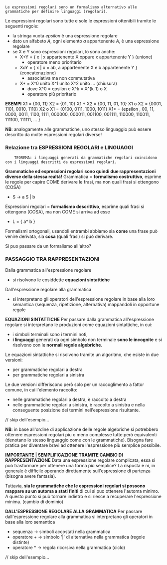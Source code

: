 ```
Le espressioni regolari sono un formalismo alternativo alle grammatiche per definire linguaggi (regolari).
```

Le espressioni regolari sono tutte e sole le espressioni ottenibili tramite le seguenti regole:
- la stringa vuota *epsilon* è una espressione regolare
- dato un alfabeto *A*, ogni elemento *a* appartenente *A*, è una espressione regolare
- se X e Y sono espressioni regolari, lo sono anche:
    - X+Y = { x | x appartenente X oppure x appartenente Y }        (unione)
        - operatore meno prioritario
    - XoY = { x | x = ab, a appartenente X e b appartenente Y }     (concatenazione)
        - associativa ma non commutativa
    - X*  =  X^0 unito X^1 unito X^2 unito …                        (chiusura)
        - dove X^0 = epsilon e X^k = X^(k-1) o X
        - operatore più prioritario

**ESEMPI**
    X1      = {00, 11}
    X2      = {01, 10}
    X1 + X2 = {00, 11, 01, 10}
    X1 o X2 = {0001, 1101, 0010, 1110}
    X2 o X1 = {0100, 0111, 1000, 1011}
    X1*     = {epsilon , 00, 11, 0000, 0011, 1100, 1111, 000000, 000011, 001100, 001111, 110000, 110011, 111100, 111111, … }

**NB**: analogamente alle grammatiche, uno stesso linguaggio può essere descritto da molte espressioni regolari diverse!

### Relazione tra ESPRESSIONI REGOLARI e LINGUAGGI
```
    TEOREMA: i linguaggi generati da grammatiche regolari coincidono con i linguaggi descritti da espressioni regolari.
```

**Grammatiche ed espressioni regolari sono quindi due rappresentazioni diverse della stessa realtà!**
Grammatica = **formalismo costruttivo**, esprime le regole per capire COME derivare le frasi, ma non quali frasi si ottengono (COSA)
- S → a S | b

Espressioni regolari = **formalismo descrittivo**, esprime quali frasi si ottengono (COSA), ma non COME si arriva ad esse 
- L = { a* b }

Formalismi ortogonali, usandoli entrambi abbiamo sia **come** una frase può venire derivata, sia **cosa** (quali frasi) si può derivare.

Si puo passare da un formalismo all'altro?

### PASSAGGIO TRA RAPPRESENTAZIONI 
Dalla grammatica all'espressione regolare
- si risolvono le cosiddette **equazioni sintattiche**

Dall'espressione regolare alla grammatica
- si interpretano gli operatori dell'espressione regolare in base alla loro semantica (sequenza, ripetizione, alternativa) mappandoli in opportune regole

**EQUAZIONI SINTATTICHE**
Per passare dalla grammatica all'espressione regolare si interpretano le produzioni come equazioni sintattiche, in cui:
- i simboli terminali sono i termini noti,
- **i linguaggi** generati da ogni simbolo non terminale **sono le incognite** e si risolvono con le **normali regole algebriche**.

Le equazioni sintattiche si risolvono tramite un algoritmo, che esiste in due versioni:
- per grammatiche regolari a destra
- per grammatiche regolari a sinistra

Le due versioni differiscono però solo per un raccoglimento a fattor comune, in cui l'elemento raccolto:
- nelle grammatiche regolari a destra, è raccolto a destra
- nelle grammatiche regolari a sinistra, è raccolto a sinistra
e nella conseguente posizione dei termini nell'espressione risultante.

// skip dell'esempio...

**NB**: in base all'ordine di applicazione delle regole algebriche si potrebbero ottenere espressioni regolari piu o meno complesse tutte però equivalenti (denotano lo stesso linguaggio come con le grammatiche). Bisogna fare pratica per diventare bravi ad ottenere l'espressione più semplice possibile.

**IMPORTANTE | SEMPLIFICAZIONE TRAMITE CAMBIO DI RAPPRESENTAZIONE**
Data una espressione regolare complicata, essa si può trasformare per ottenere una forma più semplice? La risposta è ni, in generale è difficile operando direttamente sull'espressione di partenza (bisogna avere fantasia). 

Tuttavia, **sia le grammatiche che le espressioni regolari si possono mappare su un automa a stati finiti** di cui si puo ottenere l'automa minimo. A questo punto si può tornare indietro e si riesce a recuperare l'espressione minima. (cambio di dominio)

**DALL'ESPRESSIONE REGOLARE ALLA GRAMMATICA**
Per passare dall'espressione regolare alla grammatica si interpretano gli operatori in base alla loro semantica
- sequenza      → simboli accostati nella grammatica
- operatore +   → simbolo '|' di alternativa nella grammatica (regole distinte)
- operatore *   → regola ricorsiva nella grammatica (ciclo)

// skip dell'esempio...